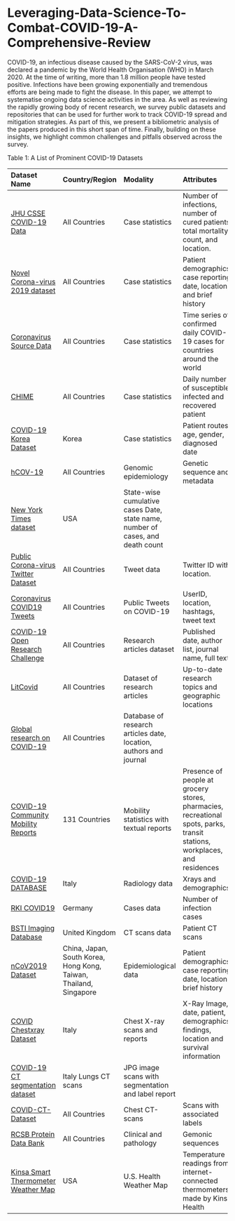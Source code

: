 # Leveraging-Data-Science-To-Combat-COVID-19-A-Comprehensive-Review
COVID-19, an infectious disease caused by the SARS-CoV-2 virus, was declared a pandemic by the World Health Organisation (WHO) in March 2020. At the time of writing, more than 1.8 million people have tested positive. Infections have been growing exponentially and tremendous efforts are being made to fight the disease. In this paper, we attempt to systematise ongoing data science activities in the area. As well as reviewing the rapidly growing body of recent research, we survey public datasets and repositories that can be used for further work to track COVID-19 spread and mitigation strategies. As part of this, we present a bibliometric analysis of the papers produced in this short span of time. Finally, building on these insights, we highlight common challenges and pitfalls observed across the survey. 




Table 1: A List of Prominent COVID-19 Datasets

Dataset Name | Country/Region | Modality | Attributes
:------ | :------ | :------ | :------
[JHU CSSE COVID-19 Data](https://github.com/CSSEGISandData/COVID-19) | All Countries | Case statistics | Number  of  infections,  number of  cured  patients,  total mortality count, and location.
[Novel Corona-virus 2019 dataset](https://www.kaggle.com/sudalairajkumar/novel-corona-virus-2019-dataset) | All Countries | Case statistics | Patient  demographics,  case  reporting  date,  location, and  brief history
[Coronavirus Source Data](https://ourworldindata.org/coronavirus-source-data)|All Countries|	Case statistics|Time series of confirmed daily COVID-19 cases for countries around the world|
[CHIME](https://github.com/CodeForPhilly/chime)|	All Countries|	Case statistics|Daily number of susceptible, infected and recovered patient|
[COVID-19 Korea Dataset](https://github.com/ThisIsIsaac/Data-Science-for-COVID-19)|Korea|	Case statistics|	Patient routes, age, gender, diagnosed date|
[hCOV-19](https://www.gisaid.org/epiflu-applications/next-hcov-19-app/)|	All Countries|Genomic epidemiology|	Genetic sequence and metadata|
[New York Times dataset](https://github.com/nytimes/covid-19-data)|	USA|	State-wise cumulative  cases	Date, state name, number of cases, and death count|
[Public Corona-virus Twitter Dataset](https://arxiv.org/abs/2003.07372)|All Countries|Tweet data|	Twitter ID with location.|
[Coronavirus COVID19 Tweets](https://www.kaggle.com/smid80/coronavirus-COVID19-tweets)|	All Countries|	Public Tweets on COVID-19|	UserID, location, hashtags, tweet text|
[COVID-19 Open Research Challenge](https://www.kaggle.com/allen-institute-for-ai/CORD-19-research-challenge)|	All Countries|Research articles dataset|Published date, author list, journal name, full text|
[LitCovid](https://www.ncbi.nlm.nih.gov/research/coronavirus/)|All Countries|	Dataset of research articles|	Up-to-date research topics and geographic locations|
[Global research on COVID-19](https://www.who.int/emergencies/diseases/novel-coronavirus-2019/global-research-on-novel-coronavirus-2019-ncov)|All Countries|Database of research articles	date, location, authors and journal|
[COVID-19 Community Mobility Reports](https://www.google.com/covid19/mobility/)|131 Countries|Mobility statistics with textual reports|	Presence of people at grocery stores, pharmacies, recreational spots, parks, transit stations, workplaces, and residences|
[COVID-19 DATABASE](https://www.sirm.org/category/senza-categoria/covid-19/)|Italy|Radiology data|	Xrays and demographics|
[RKI COVID19](https://npgeo-corona-npgeo-de.hub.arcgis.com/datasets/dd4580c810204019a7b8eb3e0b329dd6_0/data)|Germany| Cases data|	Number of infection cases|
[BSTI Imaging Database](https://www.bsti.org.uk/training-and-education/covid-19-bsti-imaging-database/)|United Kingdom|	CT scans data|	Patient CT scans|
[nCoV2019 Dataset](https://github.com/beoutbreakprepared/nCoV2019)|China, Japan, South Korea, Hong Kong, Taiwan, Thailand, Singapore|	Epidemiological data|	Patient demographics, case reporting date, location, brief history|
[COVID Chestxray Dataset](https://github.com/ieee8023/COVID-chestxray-dataset)|Italy|	Chest X-ray scans and reports|	X-Ray Image, date, patient, demographics, findings, location and survival information|
[COVID-19 CT segmentation dataset](http://medicalsegmentation.com/COVID19/?fbclid=IwAR3renB2nuN2pNt0yRwrwExQfJfzvHbz16PwDbLCTv5N5fR1-m9o9kndomE)|Italy	Lungs CT scans|	JPG image scans with segmentation and label report|
[COVID-CT-Dataset](https://github.com/UCSD-AI4H/COVID-CT)|All Countries|Chest CT-scans|Scans with associated labels|
[RCSB Protein Data Bank](https://www.rcsb.org/pdb/home/sitemap.do)|All Countries|	Clinical and pathology|Gemonic sequences|
[Kinsa Smart Thermometer Weather Map](https://healthweather.us/?mode=Atypical)|USA|	U.S. Health Weather Map|	Temperature readings from internet-connected thermometers made by Kinsa Health|






